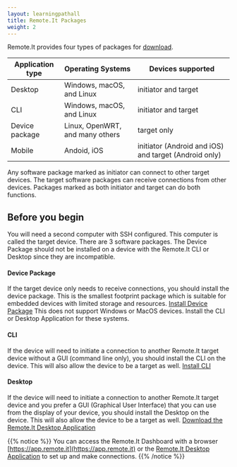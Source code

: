 ```yaml
---
layout: learningpathall
title: Remote.It Packages
weight: 2
---
```


Remote.It provides four types of packages for [download](https://www.remote.it/download-list).

| Application type | Operating Systems               | Devices supported    |
| ---------------- | ------------------------------- | -------------------- |
| Desktop          | Windows, macOS, and Linux       | initiator and target |
| CLI              | Windows, macOS, and Linux       | initiator and target |
| Device package   | Linux, OpenWRT, and many others | target only          |
| Mobile           | Andoid, iOS                     | initiator (Android and iOS) and target (Android only)  |

Any software package marked as initiator can connect to other target devices. The target software packages can receive connections from other devices. Packages marked as both initiator and target can do both functions.

## Before you begin

You will need a second computer with SSH configured. This computer is called the target device. There are 3 software packages. The Device Package should not be installed on a device with the Remote.It CLI or Desktop since they are incompatible.

#### Device Package 

If the target device only needs to receive connections, you should install the device package. This is the smallest footprint package which is suitable for embedded devices with limited storage and resources. [Install Device Package](/learning-paths/cross-platform/remoteit/device-package)
This does not support Windows or MacOS devices. Install the CLI or Desktop Application for these systems.

#### CLI

If the device will need to initiate a connection to another Remote.It target device without a GUI (command line only), you should install the CLI on the device. This will also allow the device to be a target as well. [Install CLI](/learning-paths/cross-platform/remoteit/cli)

#### Desktop

If the device will need to initiate a connection to another Remote.It target device and you prefer a GUI (Graphical User Interface) that you can use from the display of your device, you should install the Desktop on the device. This will also allow the device to be a target as well. [Download the Remote.It Desktop Application](https://link.remote.it/download/desktop)



{{% notice %}}
You can access the Remote.It Dashboard with a browser [https://app.remote.it](https://app.remote.it) or the [Remote.It Desktop Application](https://link.remote.it/download/desktop) to set up and make connections.
{{% /notice %}}
